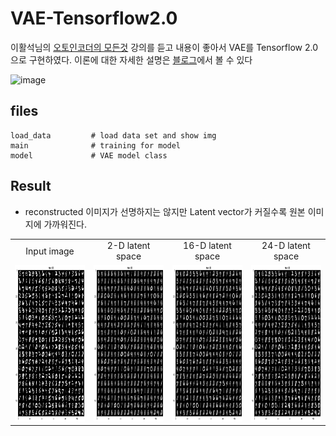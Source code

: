 # VAE-Tensorflow2.0
  이활석님의 [오토인코더의 모든것](https://www.youtube.com/watch?v=o_peo6U7IRM&t=2888s) 강의를 듣고 내용이 좋아서 VAE를 Tensorflow 2.0으로 구현하였다. 이론에 대한 자세한 설명은 [블로그](https://ehfkswl.tistory.com/3)에서 볼 수 있다

![image](https://user-images.githubusercontent.com/83156421/123628125-b672f280-d84d-11eb-815a-c4618da8b36d.png)


## files
    load_data         # load data set and show img
    main              # training for model
    model             # VAE model class

## Result
- reconstructed 이미지가 선명하지는 않지만 Latent vector가 커질수록 원본 이미지에 가까워진다.  
<table align='center'>
<tr align='center'>
<td> Input image </td>
<td> 2-D latent space </td>
<td> 16-D latent space </td>
<td> 24-D latent space </td>
</tr>
<tr>
<td><img src = 'result/original_image.png' height = '250px'>
<td><img src = 'result/reconstructed_image_2.png' height = '250px'>
<td><img src = 'result/reconstructed_image_16.png' height = '250px'>
<td><img src = 'result/reconstructed_image_24.png' height = '250px'>
</tr>
</table>
